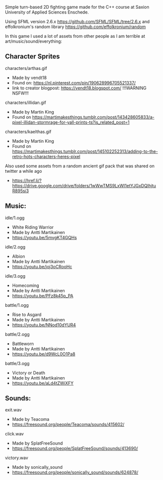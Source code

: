 ﻿
Simple turn-based 2D fighting game made for the C++ course at Saxion University of Applied Sciences Enschede.

Using SFML version 2.6.x https://github.com/SFML/SFML/tree/2.6.x
and effolkronium's random library https://github.com/effolkronium/random

In this game I used a lot of assets from other people as I am terrible at art/music/sound/everything:

## Character Sprites

characters/arthas.gif
- Made by vendt18
- Found on: https://nl.pinterest.com/pin/190628996705521337/
- link to creator blogpost: https://vendt18.blogspot.com/ !!!WARNING NSFW!!!

characters/illidan.gif
- Made by Martin King
- Found on https://martimakesthings.tumblr.com/post/143428605833/a-pixel-illidan-stormrage-for-yall-prints-ts?is_related_post=1

characters/kaelthas.gif
- Made by Martin King
- Found on https://martimakesthings.tumblr.com/post/145102252313/adding-to-the-retro-hots-characters-heres-pixel

Also used some assets from a random ancient gif pack that was shared on twitter a while ago
- https://href.li/?https://drive.google.com/drive/folders/1wWwTMS9LxWI1etYJGxDQIhjtuR895si3


## Music:

idle/1.ogg
- White Riding Warrior
- Made by Antti Martikainen
- https://youtu.be/5mvgKT4GQHs

idle/2.ogg
- Albion
- Made by Antti Martikainen
- https://youtu.be/joj3oCRooHc

idle/3.ogg
- Homecoming
- Made by Antti Martikainen
- https://youtu.be/PFz8k45p_PA

battle/1.ogg
- Rise to Asgard
- Made by Antti Martikainen
- https://youtu.be/NNod10dYUR4

battle/2.ogg
- Battleworn
- Made by Antti Martikainen
- https://youtu.be/d9WcL0O1Pa8

battle/3.ogg
- Victory or Death
- Made by Antti Martikainen
- https://youtu.be/aLd4tZWiXFY


## Sounds:

exit.wav
- Made by Teacoma
- https://freesound.org/people/Teacoma/sounds/415602/

click.wav
- Made by SplatFreeSound
- https://freesound.org/people/SplatFreeSound/sounds/413690/

victory.wav
- Made by sonically_sound
- https://freesound.org/people/sonically_sound/sounds/624878/